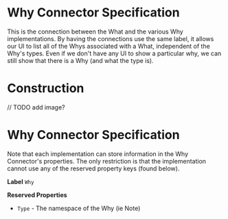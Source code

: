# Why Connector Specification
This is the connection between the What and the various Why implementations.
By having the connections use the same label, it allows our UI to list all of the Whys associated with a What, independent of the Why's types.
Even if we don't have any UI to show a particular why, we can still show that there is a Why (and what the type is).

# Construction

// TODO add image?


# Why Connector Specification
Note that each implementation can store information in the Why Connector's properties.
The only restriction is that the implementation cannot use any of the reserved property keys (found below).

**Label** `Why`

**Reserved Properties**

* `Type` - The namespace of the Why (ie Note)